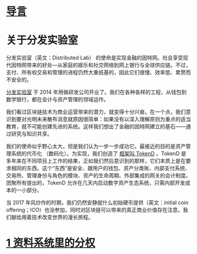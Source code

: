 # [导言](/chapters/volume-1/cn/0.1-导言.md)

# 关于分发实验室

分发实验室（英文：Distributed Lab） 的使命是实现金融的因特网。社会享受现代因特网带来的好处––从家庭的娱乐和社交网络到网上银行与全球供应链。不过，支付、所有权交易和管理的进程仍然大重纸基的，因此它们很慢、效率低、累赘而不安全的。

[分发实验室](https://distributedlab.com/) 于 2014 年用做研发公司开业了。我们在各种各样的工程，从钱包到数学银行，都在会计与资产管理的领域运作。

我们看过区块链技术为商业运营带来的潜力，就变得十分兴奋。在一个点，我们意识到要对光明未来散布消息就原因很简单：如果没有以深入理解原则为重点的适当教育，就不可能创建先进的系统。这样我们想出了金融的因特网建立的基石——通过研究与知识共享。

我们的使命似乎野心太大，但是我们认为一步一步成功它。最接近的目的是资产管理系统的代币化 （数码化）。为实现，我们创造了 [框架叫 TokenD](https://tokend.io/) 。TokenD 是多年来在不同项目上工作的结果，正如我们然后意识到的那样，它们本质上是在要求相同的东西。这个“东西”是安全、跟用户的钱包、资产分类账、内部支付系统、交易所、管理身份与角色的模块、资产的生命周期、外部集成的网关的会计制度。团聚所有提出的，TokenD 允许在几天内启动数字资产生态系统，只需内部开发成本的一小部分。

当 2017 年风炒作的时期，我们仍然安静就什么初始硬币提供（英文：initial coin offering；ICO）也没参加，同时对区块链可以带来的真正商业价值存在注意。我们献给用着技术改变世界的漫长旅程。

# [1 资料系统里的分权](/chapters/volume-1/cn/1-资料系统里的分权.md)
